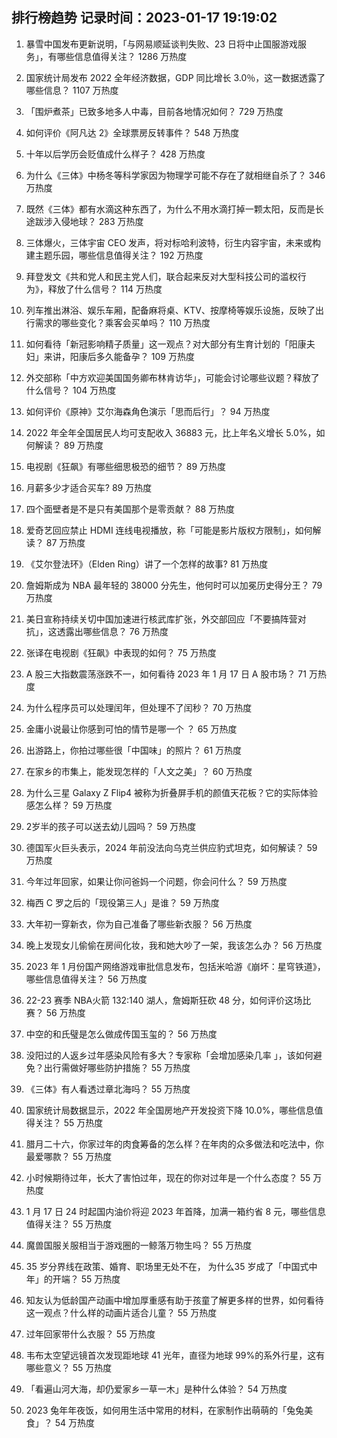 
## 排行榜趋势 记录时间：2023-01-17 19:19:02
  
  1. 暴雪中国发布更新说明，「与网易顺延谈判失败、23 日将中止国服游戏服务」，有哪些信息值得关注？ 1286 万热度
    
  2. 国家统计局发布 2022 全年经济数据，GDP 同比增长 3.0％，这一数据透露了哪些信息？ 1107 万热度
    
  3. 「围炉煮茶」已致多地多人中毒，目前各地情况如何？ 729 万热度
    
  4. 如何评价《阿凡达 2》全球票房反转事件？ 548 万热度
    
  5. 十年以后学历会贬值成什么样子？ 428 万热度
    
  6. 为什么《三体》中杨冬等科学家因为物理学可能不存在了就相继自杀了？ 346 万热度
    
  7. 既然《三体》都有水滴这种东西了，为什么不用水滴打掉一颗太阳，反而是长途跋涉入侵地球？ 283 万热度
    
  8. 三体爆火，三体宇宙 CEO 发声，将对标哈利波特，衍生内容宇宙，未来或构建主题乐园，哪些信息值得关注？ 192 万热度
    
  9. 拜登发文《共和党人和民主党人们，联合起来反对大型科技公司的滥权行为》，释放了什么信号？ 114 万热度
    
  10. 列车推出淋浴、娱乐车厢，配备麻将桌、KTV、按摩椅等娱乐设施，反映了出行需求的哪些变化？乘客会买单吗？ 110 万热度
    
  11. 如何看待「新冠影响精子质量」这一观点？对大部分有生育计划的「阳康夫妇」来讲，阳康后多久能备孕？ 109 万热度
    
  12. 外交部称「中方欢迎美国国务卿布林肯访华」，可能会讨论哪些议题？释放了什么信号？ 104 万热度
    
  13. 如何评价《原神》艾尔海森角色演示「思而后行」？ 94 万热度
    
  14. 2022 年全年全国居民人均可支配收入 36883 元，比上年名义增长 5.0%，如何解读？ 89 万热度
    
  15. 电视剧《狂飙》有哪些细思极恐的细节？ 89 万热度
    
  16. 月薪多少才适合买车? 89 万热度
    
  17. 四个面壁者是不是只有美国那个是零贡献？ 88 万热度
    
  18. 爱奇艺回应禁止 HDMI 连线电视播放，称「可能是影片版权方限制」，如何解读？ 87 万热度
    
  19. 《艾尔登法环》（Elden Ring）讲了一个怎样的故事? 81 万热度
    
  20. 詹姆斯成为 NBA 最年轻的 38000 分先生，他何时可以加冕历史得分王？ 79 万热度
    
  21. 美日宣称持续关切中国加速进行核武库扩张，外交部回应「不要搞阵营对抗」，这透露出哪些信息？ 76 万热度
    
  22. 张译在电视剧《狂飙》中表现的如何？ 75 万热度
    
  23. A 股三大指数震荡涨跌不一，如何看待 2023 年 1 月 17 日 A 股市场？ 71 万热度
    
  24. 为什么程序员可以处理闰年，但处理不了闰秒？ 70 万热度
    
  25. 金庸小说最让你感到可怕的情节是哪一个 ？ 65 万热度
    
  26. 出游路上，你拍过哪些很「中国味」的照片？ 61 万热度
    
  27. 在家乡的市集上，能发现怎样的「人文之美」？ 60 万热度
    
  28. 为什么三星 Galaxy Z Flip4 被称为折叠屏手机的颜值天花板？它的实际体验感怎么样？ 59 万热度
    
  29. 2岁半的孩子可以送去幼儿园吗？ 59 万热度
    
  30. 德国军火巨头表示，2024 年前没法向乌克兰供应豹式坦克，如何解读？ 59 万热度
    
  31. 今年过年回家，如果让你问爸妈一个问题，你会问什么？ 59 万热度
    
  32. 梅西 C 罗之后的「现役第三人」是谁？ 59 万热度
    
  33. 大年初一穿新衣，你为自己准备了哪些新衣服？ 56 万热度
    
  34. 晚上发现女儿偷偷在房间化妆，我和她大吵了一架，我该怎么办？ 56 万热度
    
  35. 2023 年 1 月份国产网络游戏审批信息发布，包括米哈游《崩坏：星穹铁道》，哪些信息值得关注？ 56 万热度
    
  36. 22-23 赛季 NBA火箭 132:140 湖人，詹姆斯狂砍 48 分，如何评价这场比赛？ 56 万热度
    
  37. 中空的和氏璧是怎么做成传国玉玺的？ 56 万热度
    
  38. 没阳过的人返乡过年感染风险有多大？专家称「会增加感染几率 」，该如何避免？出行需做好哪些防护措施？ 55 万热度
    
  39. 《三体》有人看透过章北海吗？ 55 万热度
    
  40. 国家统计局数据显示，2022 年全国房地产开发投资下降 10.0%，哪些信息值得关注？ 55 万热度
    
  41. 腊月二十六，你家过年的肉食筹备的怎么样？在年肉的众多做法和吃法中，你最爱哪款？ 55 万热度
    
  42. 小时候期待过年，长大了害怕过年，现在的你对过年是一个什么态度？ 55 万热度
    
  43. 1 月 17 日 24 时起国内油价将迎 2023 年首降，加满一箱约省 8 元，哪些信息值得关注？ 55 万热度
    
  44. 魔兽国服关服相当于游戏圈的一鲸落万物生吗？ 55 万热度
    
  45. 35 岁分界线在政策、婚育、职场里无处不在， 为什么35 岁成了「中国式中年」的开端？ 55 万热度
    
  46. 知友认为低龄国产动画中增加厚重感有助于孩童了解更多样的世界，如何看待这一观点？什么样的动画片适合儿童？ 55 万热度
    
  47. 过年回家带什么衣服？ 55 万热度
    
  48. 韦布太空望远镜首次发现距地球 41 光年，直径为地球 99%的系外行星，这有哪些意义？ 55 万热度
    
  49. 「看遍山河大海，却仍爱家乡一草一木」是种什么体验？ 54 万热度
    
  50. 2023 兔年年夜饭，如何用生活中常用的材料，在家制作出萌萌的「兔兔美食」？ 54 万热度
    